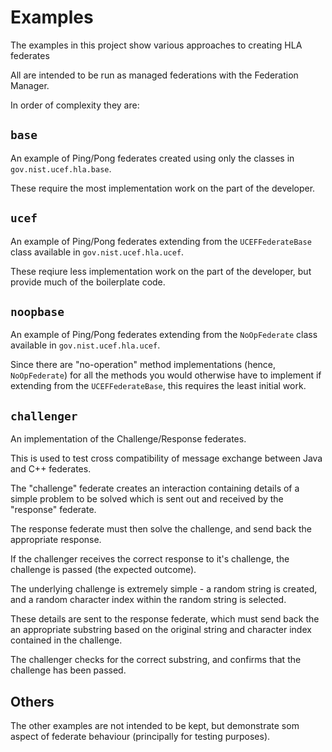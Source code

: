 # Examples

The examples in this project show various approaches to creating HLA federates

All are intended to be run as managed federations with the Federation Manager.

In order of complexity they are:

## `base`
An example of Ping/Pong federates created using only the classes in `gov.nist.ucef.hla.base`.

These require the most implementation work on the part of the developer.

## `ucef`
An example of Ping/Pong federates extending from the `UCEFFederateBase` class available in `gov.nist.ucef.hla.ucef`.

These reqiure less implementation work on the part of the developer, but provide much of the boilerplate code.

## `noopbase`
An example of Ping/Pong federates extending from the `NoOpFederate` class available in `gov.nist.ucef.hla.ucef`.

Since there are "no-operation" method implementations (hence, `NoOpFederate`) for all the methods you would otherwise have to implement if extending from the `UCEFFederateBase`, this requires the least initial work.

## `challenger`

An implementation of the Challenge/Response federates.

This is used to test cross compatibility of message exchange between Java and C++ federates.

The "challenge" federate creates an interaction containing details of a simple problem to be solved which is sent out and received by the "response" federate.

The response federate must then solve the challenge, and send back the appropriate response.

If the challenger receives the correct response to it's challenge, the challenge is passed (the expected outcome).

The underlying challenge is extremely simple - a random string is created, and a random character index within the random string is selected.

These details are sent to the response federate, which must send back the an appropriate substring based on the original string and character index contained in the challenge.

The challenger checks for the correct substring, and confirms that the challenge has been passed.

## Others

The other examples are not intended to be kept, but demonstrate som aspect
of federate behaviour (principally for testing purposes).
